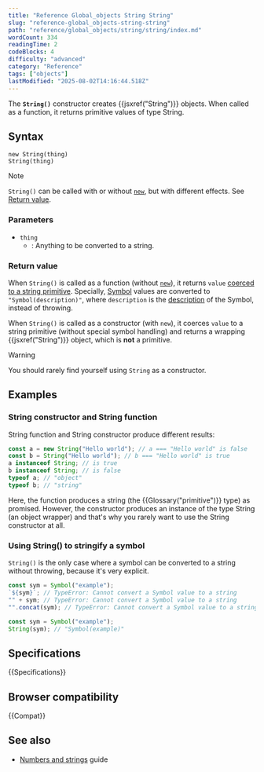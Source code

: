 ```yaml
---
title: "Reference Global_objects String String"
slug: "reference-global_objects-string-string"
path: "reference/global_objects/string/string/index.md"
wordCount: 334
readingTime: 2
codeBlocks: 4
difficulty: "advanced"
category: "Reference"
tags: ["objects"]
lastModified: "2025-08-02T14:16:44.518Z"
---
```



The **`String()`** constructor creates {{jsxref("String")}} objects. When called as a function, it returns primitive values of type String.

## Syntax

```js-nolint
new String(thing)
String(thing)
```

> [!NOTE]
> `String()` can be called with or without [`new`](/en-US/docs/Web/JavaScript/Reference/Operators/new), but with different effects. See [Return value](#return_value).

### Parameters

- `thing`
  - : Anything to be converted to a string.

### Return value

When `String()` is called as a function (without [`new`](/en-US/docs/Web/JavaScript/Reference/Operators/new)), it returns `value` [coerced to a string primitive](/en-US/docs/Web/JavaScript/Reference/Global_Objects/String#string_coercion). Specially, [Symbol](/en-US/docs/Web/JavaScript/Reference/Global_Objects/Symbol) values are converted to `"Symbol(description)"`, where `description` is the [description](/en-US/docs/Web/JavaScript/Reference/Global_Objects/Symbol/description) of the Symbol, instead of throwing.

When `String()` is called as a constructor (with `new`), it coerces `value` to a string primitive (without special symbol handling) and returns a wrapping {{jsxref("String")}} object, which is **not** a primitive.

> [!WARNING]
> You should rarely find yourself using `String` as a constructor.

## Examples

### String constructor and String function

String function and String constructor produce different results:

```js
const a = new String("Hello world"); // a === "Hello world" is false
const b = String("Hello world"); // b === "Hello world" is true
a instanceof String; // is true
b instanceof String; // is false
typeof a; // "object"
typeof b; // "string"
```

Here, the function produces a string (the {{Glossary("primitive")}} type) as promised.
However, the constructor produces an instance of the type String (an object wrapper) and
that's why you rarely want to use the String constructor at all.

### Using String() to stringify a symbol

`String()` is the only case where a symbol can be converted to a string without throwing, because it's very explicit.

```js example-bad
const sym = Symbol("example");
`${sym}`; // TypeError: Cannot convert a Symbol value to a string
"" + sym; // TypeError: Cannot convert a Symbol value to a string
"".concat(sym); // TypeError: Cannot convert a Symbol value to a string
```

```js example-good
const sym = Symbol("example");
String(sym); // "Symbol(example)"
```

## Specifications

{{Specifications}}

## Browser compatibility

{{Compat}}

## See also

- [Numbers and strings](/en-US/docs/Web/JavaScript/Guide/Numbers_and_strings) guide
